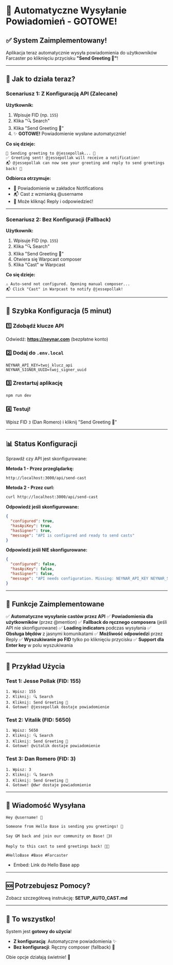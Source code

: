 # 🚀 Automatyczne Wysyłanie Powiadomień - GOTOWE!

## ✅ System Zaimplementowany!

Aplikacja teraz automatycznie wysyła powiadomienia do użytkowników Farcaster po kliknięciu przycisku **"Send Greeting 👋"**!

---

## 🎯 Jak to działa teraz?

### **Scenariusz 1: Z Konfiguracją API (Zalecane)**

**Użytkownik:**
1. Wpisuje FID (np. `155`)
2. Klika "🔍 Search"
3. Klika "Send Greeting 👋"
4. ✨ **GOTOWE!** Powiadomienie wysłane automatycznie!

**Co się dzieje:**
```
📨 Sending greeting to @jessepollak... 🚀
✅ Greeting sent! @jessepollak will receive a notification!
📬 @jessepollak can now see your greeting and reply to send greetings back! 👋
```

**Odbiorca otrzymuje:**
- 🔔 Powiadomienie w zakładce Notifications
- 📬 Cast z wzmianką @username
- 💬 Może kliknąć Reply i odpowiedzieć!

---

### **Scenariusz 2: Bez Konfiguracji (Fallback)**

**Użytkownik:**
1. Wpisuje FID (np. `155`)
2. Klika "🔍 Search"
3. Klika "Send Greeting 👋"
4. Otwiera się Warpcast composer
5. Klika "Cast" w Warpcast

**Co się dzieje:**
```
⚠️ Auto-send not configured. Opening manual composer...
📬 Click "Cast" in Warpcast to notify @jessepollak!
```

---

## 🔧 Szybka Konfiguracja (5 minut)

### 1️⃣ Zdobądź klucze API

Odwiedź: **https://neynar.com** (bezpłatne konto)

### 2️⃣ Dodaj do `.env.local`

```env
NEYNAR_API_KEY=twoj_klucz_api
NEYNAR_SIGNER_UUID=twoj_signer_uuid
```

### 3️⃣ Zrestartuj aplikację

```bash
npm run dev
```

### 4️⃣ Testuj!

Wpisz FID `3` (Dan Romero) i kliknij "Send Greeting 👋"

---

## 📊 Status Konfiguracji

Sprawdź czy API jest skonfigurowane:

**Metoda 1 - Przez przeglądarkę:**
```
http://localhost:3000/api/send-cast
```

**Metoda 2 - Przez curl:**
```bash
curl http://localhost:3000/api/send-cast
```

**Odpowiedź jeśli skonfigurowane:**
```json
{
  "configured": true,
  "hasApiKey": true,
  "hasSigner": true,
  "message": "API is configured and ready to send casts"
}
```

**Odpowiedź jeśli NIE skonfigurowane:**
```json
{
  "configured": false,
  "hasApiKey": false,
  "hasSigner": false,
  "message": "API needs configuration. Missing: NEYNAR_API_KEY NEYNAR_SIGNER_UUID"
}
```

---

## 🎉 Funkcje Zaimplementowane

✅ **Automatyczne wysyłanie castów przez API**
✅ **Powiadomienia dla użytkowników** (przez @mention)
✅ **Fallback do ręcznego composera** (jeśli API nie skonfigurowane)
✅ **Loading indicators** podczas wysyłania
✅ **Obsługa błędów** z jasnymi komunikatami
✅ **Możliwość odpowiedzi** przez Reply
✅ **Wyszukiwanie po FID** tylko po kliknięciu przycisku
✅ **Support dla Enter key** w polu wyszukiwania

---

## 📝 Przykład Użycia

### Test 1: Jesse Pollak (FID: 155)
```
1. Wpisz: 155
2. Kliknij: 🔍 Search
3. Kliknij: Send Greeting 👋
4. Gotowe! @jessepollak dostaje powiadomienie
```

### Test 2: Vitalik (FID: 5650)
```
1. Wpisz: 5650
2. Kliknij: 🔍 Search
3. Kliknij: Send Greeting 👋
4. Gotowe! @vitalik dostaje powiadomienie
```

### Test 3: Dan Romero (FID: 3)
```
1. Wpisz: 3
2. Kliknij: 🔍 Search
3. Kliknij: Send Greeting 👋
4. Gotowe! @dwr dostaje powiadomienie
```

---

## 💬 Wiadomość Wysyłana

```
Hey @username! 👋

Someone from Hello Base is sending you greetings! 🎉

Say GM back and join our community on Base! 🚀⛓️

Reply to this cast to send greetings back! 💬✨

#HelloBase #Base #Farcaster
```

+ Embed: Link do Hello Base app

---

## 🆘 Potrzebujesz Pomocy?

Zobacz szczegółową instrukcję: **SETUP_AUTO_CAST.md**

---

## 🎊 To wszystko!

System jest **gotowy do użycia**! 

- **Z konfiguracją**: Automatyczne powiadomienia ✨
- **Bez konfiguracji**: Ręczny composer (fallback) 📝

Obie opcje działają świetnie! 🚀

